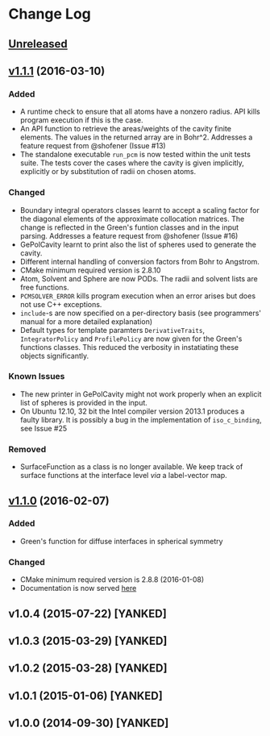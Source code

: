 # Change Log

## [Unreleased]

## [v1.1.1] (2016-03-10)

### Added

- A runtime check to ensure that all atoms have a nonzero radius.
API kills program execution if this is the case.
- An API function to retrieve the areas/weights of the cavity finite elements.
The values in the returned array are in Bohr^2. Addresses a feature request from @shofener (Issue #13)
- The standalone executable `run_pcm` is now tested within the unit tests suite.
The tests cover the cases where the cavity is given implicitly, explicitly or by substitution of
radii on chosen atoms.

### Changed

- Boundary integral operators classes learnt to accept a scaling factor for the diagonal
elements of the approximate collocation matrices. The change is reflected in the
Green's funtion classes and in the input parsing. Addresses a feature request from @shofener (Issue #16)
- GePolCavity learnt to print also the list of spheres used to generate
the cavity.
- Different internal handling of conversion factors from Bohr to Angstrom.
- CMake minimum required version is 2.8.10
- Atom, Solvent and Sphere are now PODs. The radii and solvent lists are free functions.
- `PCMSOLVER_ERROR` kills program execution when an error arises but does
not use C++ exceptions.
- `include`-s are now specified on a per-directory basis (see programmers' manual
for a more detailed explanation)
- Default types for template paramters `DerivativeTraits`,  `IntegratorPolicy` and `ProfilePolicy`
are now given for the Green's functions classes. This reduced the verbosity in instatiating
these objects significantly.

### Known Issues

- The new printer in GePolCavity might not work properly when an explicit list
of spheres is provided in the input.
- On Ubuntu 12.10, 32 bit the Intel compiler version 2013.1 produces a faulty library.
It is possibly a bug in the implementation of `iso_c_binding`, see Issue #25

### Removed

- SurfaceFunction as a class is no longer available. We keep track of surface functions
at the interface level _via_ a label-vector map.

## [v1.1.0] (2016-02-07)

### Added

- Green's function for diffuse interfaces in spherical symmetry

### Changed

- CMake minimum required version is 2.8.8 (2016-01-08)
- Documentation is now served [here](http://pcmsolver.readthedocs.org/)

## v1.0.4 (2015-07-22) [YANKED]

## v1.0.3 (2015-03-29) [YANKED]

## v1.0.2 (2015-03-28) [YANKED]

## v1.0.1 (2015-01-06) [YANKED]

## v1.0.0 (2014-09-30) [YANKED]

[Unreleased]: https://github.com/PCMSolver/pcmsolver/compare/v1.1.1...HEAD
[v1.1.1]: https://github.com/PCMSolver/pcmsolver/compare/v1.1.0...v1.1.1
[v1.1.0]: https://github.com/PCMSolver/pcmsolver/releases/tag/v1.1.0
